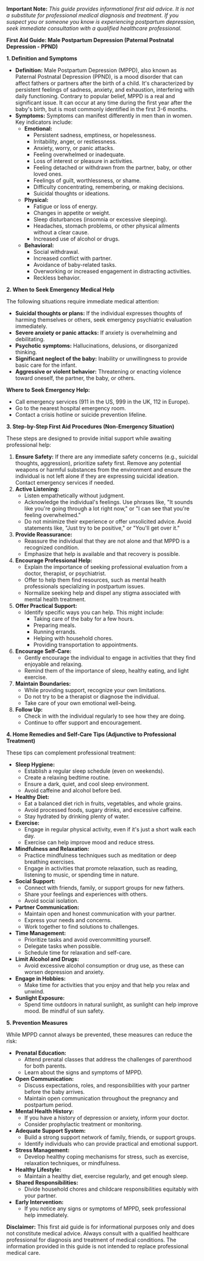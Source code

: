 **Important Note:** _This guide provides informational first aid advice. It is not a substitute for professional medical diagnosis and treatment. If you suspect you or someone you know is experiencing postpartum depression, seek immediate consultation with a qualified healthcare professional._

**First Aid Guide: Male Postpartum Depression (Paternal Postnatal Depression - PPND)**

**1. Definition and Symptoms**

*   **Definition:** Male Postpartum Depression (MPPD), also known as Paternal Postnatal Depression (PPND), is a mood disorder that can affect fathers or partners after the birth of a child. It's characterized by persistent feelings of sadness, anxiety, and exhaustion, interfering with daily functioning. Contrary to popular belief, MPPD is a real and significant issue. It can occur at any time during the first year after the baby's birth, but is most commonly identified in the first 3-6 months.
*   **Symptoms:** Symptoms can manifest differently in men than in women. Key indicators include:
    *   **Emotional:**
        *   Persistent sadness, emptiness, or hopelessness.
        *   Irritability, anger, or restlessness.
        *   Anxiety, worry, or panic attacks.
        *   Feeling overwhelmed or inadequate.
        *   Loss of interest or pleasure in activities.
        *   Feeling detached or withdrawn from the partner, baby, or other loved ones.
        *   Feelings of guilt, worthlessness, or shame.
        *   Difficulty concentrating, remembering, or making decisions.
        *   Suicidal thoughts or ideations.
    *   **Physical:**
        *   Fatigue or loss of energy.
        *   Changes in appetite or weight.
        *   Sleep disturbances (insomnia or excessive sleeping).
        *   Headaches, stomach problems, or other physical ailments without a clear cause.
        *   Increased use of alcohol or drugs.
    *   **Behavioral:**
        *   Social withdrawal.
        *   Increased conflict with partner.
        *   Avoidance of baby-related tasks.
        *   Overworking or increased engagement in distracting activities.
        *   Reckless behavior.

**2. When to Seek Emergency Medical Help**

The following situations require immediate medical attention:

*   **Suicidal thoughts or plans:** If the individual expresses thoughts of harming themselves or others, seek emergency psychiatric evaluation immediately.
*   **Severe anxiety or panic attacks:** If anxiety is overwhelming and debilitating.
*   **Psychotic symptoms:** Hallucinations, delusions, or disorganized thinking.
*   **Significant neglect of the baby:** Inability or unwillingness to provide basic care for the infant.
*   **Aggressive or violent behavior:** Threatening or enacting violence toward oneself, the partner, the baby, or others.

**Where to Seek Emergency Help:**
*   Call emergency services (911 in the US, 999 in the UK, 112 in Europe).
*   Go to the nearest hospital emergency room.
*   Contact a crisis hotline or suicide prevention lifeline.

**3. Step-by-Step First Aid Procedures (Non-Emergency Situation)**

These steps are designed to provide initial support while awaiting professional help:

1.  **Ensure Safety:** If there are any immediate safety concerns (e.g., suicidal thoughts, aggression), prioritize safety first.  Remove any potential weapons or harmful substances from the environment and ensure the individual is not left alone if they are expressing suicidal ideation. Contact emergency services if needed.
2.  **Active Listening:**
    *   Listen empathetically without judgment.
    *   Acknowledge the individual's feelings. Use phrases like, "It sounds like you're going through a lot right now," or "I can see that you're feeling overwhelmed."
    *   Do not minimize their experience or offer unsolicited advice. Avoid statements like, "Just try to be positive," or "You'll get over it."
3.  **Provide Reassurance:**
    *   Reassure the individual that they are not alone and that MPPD is a recognized condition.
    *   Emphasize that help is available and that recovery is possible.
4.  **Encourage Professional Help:**
    *   Explain the importance of seeking professional evaluation from a doctor, therapist, or psychiatrist.
    *   Offer to help them find resources, such as mental health professionals specializing in postpartum issues.
    *   Normalize seeking help and dispel any stigma associated with mental health treatment.
5.  **Offer Practical Support:**
    *   Identify specific ways you can help. This might include:
        *   Taking care of the baby for a few hours.
        *   Preparing meals.
        *   Running errands.
        *   Helping with household chores.
        *   Providing transportation to appointments.
6.  **Encourage Self-Care:**
    *   Gently encourage the individual to engage in activities that they find enjoyable and relaxing.
    *   Remind them of the importance of sleep, healthy eating, and light exercise.
7.  **Maintain Boundaries:**
    *   While providing support, recognize your own limitations.
    *   Do not try to be a therapist or diagnose the individual.
    *   Take care of your own emotional well-being.
8.  **Follow Up:**
    *   Check in with the individual regularly to see how they are doing.
    *   Continue to offer support and encouragement.

**4. Home Remedies and Self-Care Tips (Adjunctive to Professional Treatment)**

These tips can complement professional treatment:

*   **Sleep Hygiene:**
    *   Establish a regular sleep schedule (even on weekends).
    *   Create a relaxing bedtime routine.
    *   Ensure a dark, quiet, and cool sleep environment.
    *   Avoid caffeine and alcohol before bed.
*   **Healthy Diet:**
    *   Eat a balanced diet rich in fruits, vegetables, and whole grains.
    *   Avoid processed foods, sugary drinks, and excessive caffeine.
    *   Stay hydrated by drinking plenty of water.
*   **Exercise:**
    *   Engage in regular physical activity, even if it's just a short walk each day.
    *   Exercise can help improve mood and reduce stress.
*   **Mindfulness and Relaxation:**
    *   Practice mindfulness techniques such as meditation or deep breathing exercises.
    *   Engage in activities that promote relaxation, such as reading, listening to music, or spending time in nature.
*   **Social Support:**
    *   Connect with friends, family, or support groups for new fathers.
    *   Share your feelings and experiences with others.
    *   Avoid social isolation.
*   **Partner Communication:**
    *   Maintain open and honest communication with your partner.
    *   Express your needs and concerns.
    *   Work together to find solutions to challenges.
*   **Time Management:**
    *   Prioritize tasks and avoid overcommitting yourself.
    *   Delegate tasks when possible.
    *   Schedule time for relaxation and self-care.
*   **Limit Alcohol and Drugs:**
    *   Avoid excessive alcohol consumption or drug use, as these can worsen depression and anxiety.
*   **Engage in Hobbies:**
    *   Make time for activities that you enjoy and that help you relax and unwind.
*   **Sunlight Exposure:**
    *   Spend time outdoors in natural sunlight, as sunlight can help improve mood. Be mindful of sun safety.

**5. Prevention Measures**

While MPPD cannot always be prevented, these measures can reduce the risk:

*   **Prenatal Education:**
    *   Attend prenatal classes that address the challenges of parenthood for both parents.
    *   Learn about the signs and symptoms of MPPD.
*   **Open Communication:**
    *   Discuss expectations, roles, and responsibilities with your partner before the baby arrives.
    *   Maintain open communication throughout the pregnancy and postpartum period.
*   **Mental Health History:**
    *   If you have a history of depression or anxiety, inform your doctor.
    *   Consider prophylactic treatment or monitoring.
*   **Adequate Support System:**
    *   Build a strong support network of family, friends, or support groups.
    *   Identify individuals who can provide practical and emotional support.
*   **Stress Management:**
    *   Develop healthy coping mechanisms for stress, such as exercise, relaxation techniques, or mindfulness.
*   **Healthy Lifestyle:**
    *   Maintain a healthy diet, exercise regularly, and get enough sleep.
*   **Shared Responsibilities:**
    *   Divide household chores and childcare responsibilities equitably with your partner.
*   **Early Intervention:**
    *   If you notice any signs or symptoms of MPPD, seek professional help immediately.

**Disclaimer:** This first aid guide is for informational purposes only and does not constitute medical advice. Always consult with a qualified healthcare professional for diagnosis and treatment of medical conditions. The information provided in this guide is not intended to replace professional medical care.
